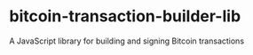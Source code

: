 # bitcoin-transaction-builder-lib
A JavaScript library for building and signing Bitcoin transactions
